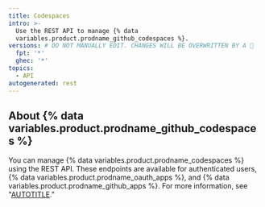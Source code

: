 ```yaml
---
title: Codespaces
intro: >-
  Use the REST API to manage {% data
  variables.product.prodname_github_codespaces %}.
versions: # DO NOT MANUALLY EDIT. CHANGES WILL BE OVERWRITTEN BY A 🤖
  fpt: '*'
  ghec: '*'
topics:
  - API
autogenerated: rest
---
```


## About {% data variables.product.prodname_github_codespaces %}

You can manage {% data variables.product.prodname_codespaces %} using the REST API. These endpoints are available for authenticated users, {% data variables.product.prodname_oauth_apps %}, and {% data variables.product.prodname_github_apps %}. For more information, see "[AUTOTITLE](/codespaces)."

<!-- Content after this section is automatically generated -->
